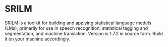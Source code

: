 # SRILM
SRILM is a toolkit for building and applying statistical language models (LMs), primarily for use in speech recognition, statistical tagging and segmentation, and machine translation.
Version is 1.7.2 in source form. Build it on your machine accordingly.
